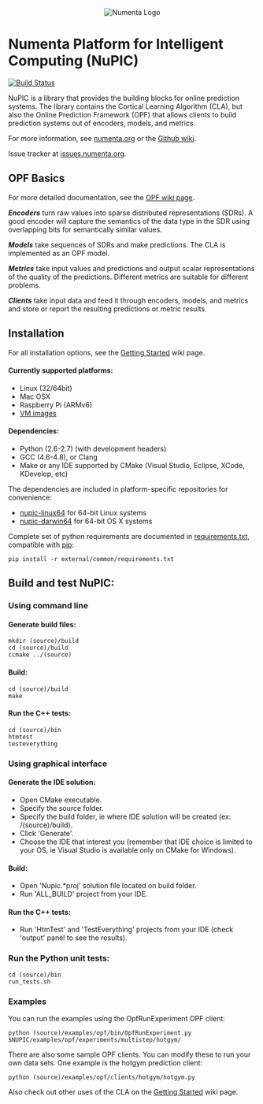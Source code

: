 <div align="center">
    <img title="Numenta Logo" src="http://numenta.org/images/250x250numentaicon.gif"/>
</div>

# Numenta Platform for Intelligent Computing (NuPIC)

[![Build Status](https://travis-ci.org/numenta/nupic.png?branch=master)](https://travis-ci.org/numenta/nupic)

NuPIC is a library that provides the building blocks for online prediction systems.  The library contains the Cortical Learning Algorithm (CLA), but also the Online Prediction Framework (OPF) that allows clients to build prediction systems out of encoders, models, and metrics.

For more information, see [numenta.org](http://numenta.org) or the [Github wiki](https://github.com/numenta/nupic/wiki).

Issue tracker at [issues.numenta.org](https://issues.numenta.org/browse/NPC).

## OPF Basics

For more detailed documentation, see the [OPF wiki page](https://github.com/numenta/nupic/wiki/Online-Prediction-Framework).

*__Encoders__* turn raw values into sparse distributed representations (SDRs).  A good encoder will capture the semantics of the data type in the SDR using overlapping bits for semantically similar values.

*__Models__* take sequences of SDRs and make predictions.  The CLA is implemented as an OPF model.

*__Metrics__* take input values and predictions and output scalar representations of the quality of the predictions.  Different metrics are suitable for different problems.

*__Clients__* take input data and feed it through encoders, models, and metrics and store or report the resulting predictions or metric results.

## Installation

For all installation options, see the [Getting Started](https://github.com/numenta/nupic/wiki/Getting-Started) wiki page.

#### Currently supported platforms:

 * Linux (32/64bit)
 * Mac OSX
 * Raspberry Pi (ARMv6)
 * [VM images](https://github.com/numenta/nupic/wiki/Running-Nupic-in-a-Virtual-Machine)

#### Dependencies:

 * Python (2.6-2.7) (with development headers)
 * GCC (4.6-4.8), or Clang
 * Make or any IDE supported by CMake (Visual Studio, Eclipse, XCode, KDevelop, etc)

The dependencies are included in platform-specific repositories for convenience:

* [nupic-linux64](https://github.com/numenta/nupic-linux64) for 64-bit Linux systems
* [nupic-darwin64](https://github.com/numenta/nupic-darwin64) for 64-bit OS X systems

Complete set of python requirements are documented in [requirements.txt](/external/common/requirements.txt),
compatible with [pip](http://www.pip-installer.org/en/latest/cookbook.html#requirements-files):

    pip install -r external/common/requirements.txt

## Build and test NuPIC:

### Using command line

#### Generate build files:

    mkdir (source)/build
    cd (source)/build
    ccmake ../(source)

#### Build:

    cd (source)/build
    make
    
#### Run the C++ tests:

    cd (source)/bin
    htmtest
    testeverything

### Using graphical interface

#### Generate the IDE solution:

 * Open CMake executable.
 * Specify the source folder.
 * Specify the build folder, ie where IDE solution will be created (ex: /(source)/build).
 * Click 'Generate'.
 * Choose the IDE that interest you (remember that IDE choice is limited to your OS, ie Visual Studio is available only on CMake for Windows).

#### Build:

 * Open 'Nupic.*proj' solution file located on build folder.
 * Run 'ALL_BUILD' project from your IDE.

#### Run the C++ tests:

 * Run 'HtmTest' and 'TestEverything' projects from your IDE (check 'output' panel to see the results).

### Run the Python unit tests:

    cd (source)/bin
    run_tests.sh

### Examples

You can run the examples using the OpfRunExperiment OPF client:

    python (source)/examples/opf/bin/OpfRunExperiment.py $NUPIC/examples/opf/experiments/multistep/hotgym/

There are also some sample OPF clients. You can modify these to run your own
data sets. One example is the hotgym prediction client:

    python (source)/examples/opf/clients/hotgym/hotgym.py

Also check out other uses of the CLA on the [Getting Started](https://github.com/numenta/nupic/wiki/Getting-Started#next-steps) wiki page. 
